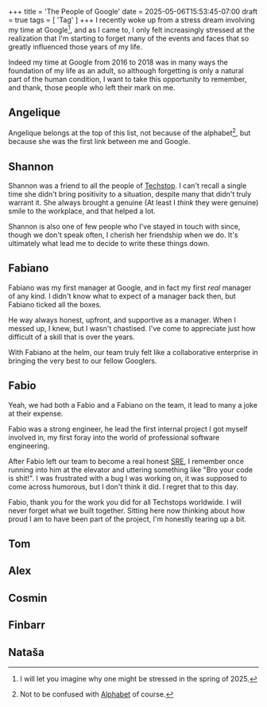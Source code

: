 +++
title = 'The People of Google'
date = 2025-05-06T15:53:45-07:00
draft = true
tags = [
    'Tag'
]
+++
I recently woke up from a stress dream involving my time at Google[^1], and as I came to, I only felt increasingly stressed at the realization that I'm starting to forget many of the events and faces that so greatly influenced those years of my life.

Indeed my time at Google from 2016 to 2018 was in many ways the foundation of my life as an adult, so although forgetting is only a natural part of the human condition, I want to take this opportunity to remember, and thank, those people who left their mark on me.

[^1]: I will let you imagine why one might be stressed in the spring of 2025.

<!--more-->

## Angelique

Angelique belongs at the top of this list, not because of the alphabet[^2], but because she was the first link between me and Google.

[^2]: Not to be confused with [Alphabet](https://abc.xyz) of course.

## Shannon

Shannon was a friend to all the people of [Techstop](https://youtu.be/SGYns3cC4YY). I can't recall a single time she didn't bring positivity to a situation, despite many that didn't truly warrant it.
She always brought a genuine (At least I *think* they were genuine) smile to the workplace, and that helped a lot.

Shannon is also one of few people who I've stayed in touch with since, though we don't speak often, I cherish her friendship when we do. It's ultimately what lead me to decide to write these things down.

## Fabiano

Fabiano was my first manager at Google, and in fact my first *real* manager of any kind. I didn't know what to expect of a manager back then, but Fabiano ticked all the boxes.

He way always honest, upfront, and supportive as a manager. When I messed up, I knew, but I wasn't chastised. I've come to appreciate just how difficult of a skill that is over the years.

With Fabiano at the helm, our team truly felt like a collaborative enterprise in bringing the very best to our fellow Googlers.



## Fabio

Yeah, we had both a Fabio and a Fabiano on the team, it lead to many a joke at their expense.

Fabio was a strong engineer, he lead the first internal project I got myself involved in, my first foray into the world of professional software engineering.

After Fabio left our team to become a real honest [SRE](https://sre.google), I remember once running into him at the elevator and uttering something like "Bro your code is shit!".
I was frustrated with a bug I was working on, it was supposed to come across humorous, but I don't think it did. I regret that to this day.

Fabio, thank you for the work you did for all Techstops worldwide. I will never forget what we built together. Sitting here now thinking about how proud I am to have been part of the project,
I'm honestly tearing up a bit.

## Tom

## Alex

## Cosmin

## Finbarr

## Nataša
